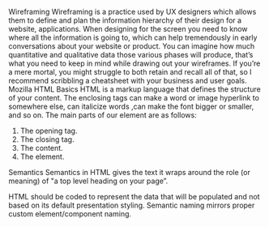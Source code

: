 Wireframing
Wireframing is a practice used by UX designers which allows them to define and plan the information hierarchy of their design for a website, applications.
When designing for the screen you need to know where all the information is going to, which can help tremendously in early conversations about your website or product.
You can imagine how much quantitative and qualitative data those various phases will produce, that’s what you need to keep in mind while drawing out your wireframes. If you’re a mere mortal, you might struggle to both retain and recall all of that, so I recommend scribbling a cheatsheet with your business and user goals.
Mozilla HTML Basics
HTML is a markup language that defines the structure of your content. The enclosing tags can make a word or image hyperlink to somewhere else, can italicize words ,can make the font bigger or smaller, and so on.
The main parts of our element are as follows:
1.	The opening tag.
2.	The closing tag.
3.	The content.
4.	The element.






Semantics
Semantics in HTML gives the text it wraps around the role (or meaning) of "a top level heading on your page”.

HTML should be coded to represent the data that will be populated and not based on its default presentation styling.
Semantic naming mirrors proper custom element/component naming.
